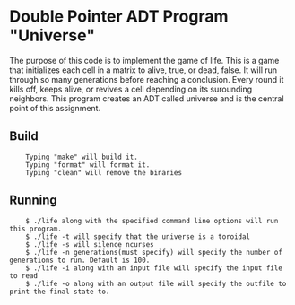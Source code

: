 # Double Pointer ADT Program "Universe"

The purpose of this code is to implement the game of life. This is a game that initializes each cell in a matrix to alive, true, or dead, false. It will run through so many generations before reaching a conclusion. Every round it kills off, keeps alive, or revives a cell depending on its surounding neighbors. This program creates an ADT called universe and is the central point of this assignment. 

## Build

        Typing "make" will build it.
        Typing "format" will format it.
        Typing "clean" will remove the binaries

## Running

        $ ./life along with the specified command line options will run this program.
        $ ./life -t will specify that the universe is a toroidal
        $ ./life -s will silence ncurses
        $ ./life -n generations(must specify) will specify the number of generations to run. Default is 100.
        $ ./life -i along with an input file will specify the input file to read
        $ ./life -o along with an output file will specify the outfile to print the final state to.

